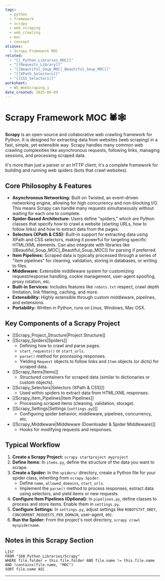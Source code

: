 ```yaml
---
tags:
  - python
  - framework
  - scrapy
  - web_scraping
  - web_crawling
  - moc
  - concept
aliases:
  - Scrapy Framework MOC
related:
  - "[[_Python_Libraries_MOC]]"
  - "[[Requests_Library]]"
  - "[[Beautiful_Soup_MOC|_Beautiful_Soup_MOC]]"
  - "[[XPath_Selectors]]"
  - "[[CSS_Selectors]]"
worksheet:
  - WS_WebScraping_1
date_created: 2025-06-09
---
```

# Scrapy Framework MOC 🕷️🕸️

**Scrapy** is an open-source and collaborative web crawling framework for Python. It is designed for extracting data from websites (web scraping) in a fast, simple, yet extensible way. Scrapy handles many common web crawling complexities like asynchronous requests, following links, managing sessions, and processing scraped data.

It's more than just a parser or an HTTP client; it's a complete framework for building and running web spiders (bots that crawl websites).

## Core Philosophy & Features
-   **Asynchronous Networking:** Built on Twisted, an event-driven networking engine, allowing for high concurrency and non-blocking I/O. This means Scrapy can handle many requests simultaneously without waiting for each one to complete.
-   **Spider-Based Architecture:** Users define "spiders," which are Python classes that specify how to crawl a website (starting URLs, how to follow links) and how to extract data from the pages.
-   **Selectors (XPath & CSS):** Built-in support for extracting data using XPath and CSS selectors, making it powerful for targeting specific HTML/XML elements. Can also integrate with libraries like [[Beautiful_Soup_MOC|_Beautiful_Soup_MOC]] for parsing if preferred.
-   **Item Pipelines:** Scraped data is typically processed through a series of "item pipelines" for cleaning, validation, storing in databases, or writing to files.
-   **Middleware:** Extensible middleware system for customizing request/response handling, cookie management, user-agent spoofing, proxy rotation, etc.
-   **Built-in Services:** Includes features like `robots.txt` respect, crawl depth limitation, link filtering, caching, and more.
-   **Extensibility:** Highly extensible through custom middleware, pipelines, and extensions.
-   **Portability:** Written in Python, runs on Linux, Windows, Mac OSX.

## Key Components of a Scrapy Project
-   [[Scrapy_Project_Structure|Project Structure]]
-   [[Scrapy_Spiders|Spiders]]
    -   Defining how to crawl and parse pages.
    -   `start_requests()` or `start_urls`.
    -   `parse()` method for processing responses.
    -   Yielding `Request` objects to follow links and `Item` objects (or dicts) for scraped data.
-   [[Scrapy_Items|Items]]
    -   Structured containers for scraped data (similar to dictionaries or custom objects).
-   [[Scrapy_Selectors|Selectors (XPath & CSS)]]
    -   Used within spiders to extract data from HTML/XML responses.
-   [[Scrapy_Item_Pipelines|Item Pipelines]]
    -   Processing scraped items (cleaning, validation, storage).
-   [[Scrapy_Settings|Settings (`settings.py`)]]
    -   Configuring spider behavior, middleware, pipelines, concurrency, etc.
-   [[Scrapy_Middleware|Middleware (Downloader & Spider Middleware)]]
    -   Hooks for modifying requests and responses.

## Typical Workflow
1.  **Create a Scrapy Project:** `scrapy startproject myproject`
2.  **Define Items:** In `items.py`, define the structure of the data you want to scrape.
3.  **Create a Spider:** In the `spiders/` directory, create a Python file for your spider class, inheriting from `scrapy.Spider`.
    -   Define `name`, `allowed_domains`, `start_urls`.
    -   Implement the `parse()` method to process responses, extract data using selectors, and yield items or new requests.
4.  **Configure Item Pipelines (Optional):** In `pipelines.py`, define classes to process and store items. Enable them in `settings.py`.
5.  **Configure Settings:** In `settings.py`, adjust settings like `ROBOTSTXT_OBEY`, `CONCURRENT_REQUESTS_PER_DOMAIN`, user-agent, etc.
6.  **Run the Spider:** From the project's root directory, `scrapy crawl myspidername`.

## Notes in this Scrapy Section
```dataview
LIST
FROM "160_Python_Libraries/Scrapy"
WHERE file.folder = this.file.folder AND file.name != this.file.name AND !contains(file.name, "MOC")
SORT file.name ASC
```

---